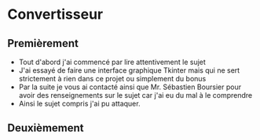 # Convertisseur #

**Premièrement**
---

+ Tout d'abord j'ai commencé par lire attentivement le sujet
+ J'ai essayé de faire une interface graphique Tkinter mais qui ne sert strictement à rien dans ce projet ou simplement du bonus
+ Par la suite je vous ai contacté ainsi que Mr. Sébastien Boursier pour avoir des renseignements sur le sujet car j'ai eu du mal à le comprendre 
+ Ainsi le sujet compris j'ai pu attaquer.

**Deuxièmement**
---

